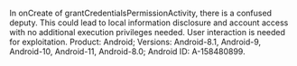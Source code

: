 In onCreate of grantCredentialsPermissionActivity, there is a confused deputy. This could lead to local information disclosure and account access with no additional execution privileges needed. User interaction is needed for exploitation. Product: Android; Versions: Android-8.1, Android-9, Android-10, Android-11, Android-8.0; Android ID: A-158480899.